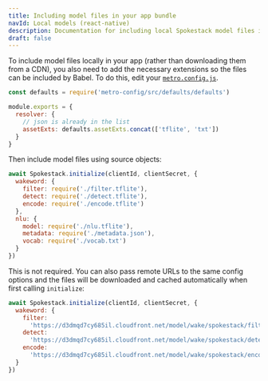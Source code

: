 ```yaml
---
title: Including model files in your app bundle
navId: Local models (react-native)
description: Documentation for including local Spokestack model files in React Native app bundles.
draft: false
---
```


To include model files locally in your app (rather than downloading them from a CDN), you also need to add the necessary extensions so
the files can be included by Babel. To do this, edit your [`metro.config.js`](https://facebook.github.io/metro/docs/configuration/).

```js
const defaults = require('metro-config/src/defaults/defaults')

module.exports = {
  resolver: {
    // json is already in the list
    assetExts: defaults.assetExts.concat(['tflite', 'txt'])
  }
}
```

Then include model files using source objects:

```js
await Spokestack.initialize(clientId, clientSecret, {
  wakeword: {
    filter: require('./filter.tflite'),
    detect: require('./detect.tflite'),
    encode: require('./encode.tflite')
  },
  nlu: {
    model: require('./nlu.tflite'),
    metadata: require('./metadata.json'),
    vocab: require('./vocab.txt')
  }
})
```

This is not required. You can also pass remote URLs to the same config options and the files will be downloaded and cached automatically when first calling `initialize`:

```js
await Spokestack.initialize(clientId, clientSecret, {
  wakeword: {
    filter:
      'https://d3dmqd7cy685il.cloudfront.net/model/wake/spokestack/filter.tflite',
    detect:
      'https://d3dmqd7cy685il.cloudfront.net/model/wake/spokestack/detect.tflite',
    encode:
      'https://d3dmqd7cy685il.cloudfront.net/model/wake/spokestack/encode.tflite'
  }
})
```
